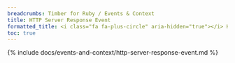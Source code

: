 ```yaml
---
breadcrumbs: Timber for Ruby / Events & Context
title: HTTP Server Response Event
formatted_title: <i class="fa fa-plus-circle" aria-hidden="true"></i> HTTP Server Response Event
toc: true
---
```


{% include docs/events-and-context/http-server-response-event.md %}